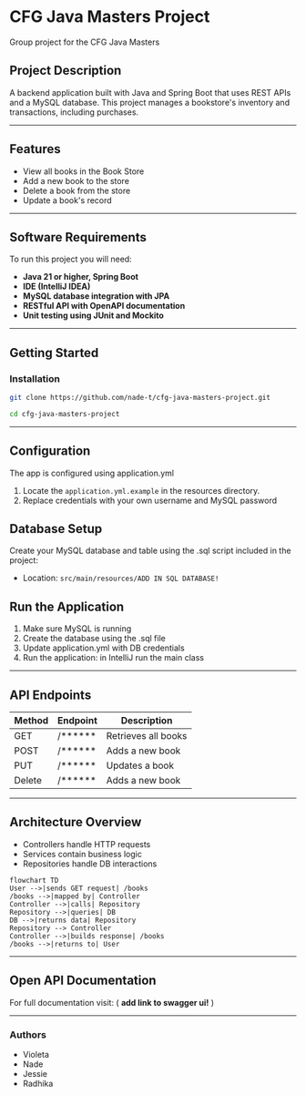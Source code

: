 # CFG Java Masters Project
Group project for the CFG Java Masters

## Project Description

A backend application built with Java and Spring Boot that uses REST APIs and a MySQL database. 
This project manages a bookstore's inventory and transactions, including purchases.

------

## Features

- View all books in the Book Store
- Add a new book to the store
- Delete a book from the store
- Update a book's record

------

## Software Requirements
To run this project you will need:

- **Java 21 or higher, Spring Boot**
- **IDE (IntelliJ IDEA)**
- **MySQL database integration with JPA**
- **RESTful API with OpenAPI documentation**
- **Unit testing using JUnit and Mockito**

------

## Getting Started

### Installation

```bash
git clone https://github.com/nade-t/cfg-java-masters-project.git
```

```bash
cd cfg-java-masters-project
```

------

## Configuration

The app is configured using application.yml

1. Locate the `application.yml.example` in the resources directory. 
2. Replace credentials with your own username and MySQL password


## Database Setup

Create your MySQL database and table using the .sql script included in the project:

- Location: `src/main/resources/ADD IN SQL DATABASE!`


## Run the Application

1. Make sure MySQL is running
2. Create the database using the .sql file
3. Update application.yml with DB credentials
4. Run the application: in IntelliJ run the main class

------

## API Endpoints

| Method | Endpoint   | Description         |
|--------|------------|---------------------|
| GET    | /******    | Retrieves all books |
| POST   | /******    | Adds a new book     |
| PUT    | /******    | Updates a book      |
| Delete | /******    | Adds a new book     |


------

## Architecture Overview
- Controllers handle HTTP requests
- Services contain business logic
- Repositories handle DB interactions


```mermaid
flowchart TD
User -->|sends GET request| /books
/books -->|mapped by| Controller
Controller -->|calls| Repository
Repository -->|queries| DB
DB -->|returns data| Repository
Repository --> Controller
Controller -->|builds response| /books
/books -->|returns to| User
```


------

## Open API Documentation

For full documentation visit: ( **add link to swagger ui!** )

------

### Authors
- Violeta  
- Nade 
- Jessie  
- Radhika  
